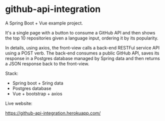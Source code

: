 # github-api-integration

A Spring Boot + Vue example project.

It's a single page with a button to consume a GitHub API and then shows the top 10 repositories given a language input, ordering it by its popularity.

In details, using axios, the front-view calls a back-end RESTFul service API using a POST verb. The back-end consumes a public GitHub API, saves its response in a Postgres database managed by Spring data and then returns a JSON response back to the front-view.

Stack:

 - Spring boot + Sring data 
 - Postgres database
 - Vue + bootstrap + axios
 
 Live website:
 
 https://github-api-integration.herokuapp.com/
